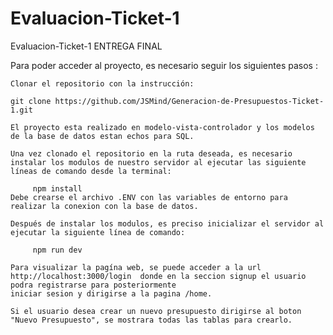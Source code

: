 # Evaluacion-Ticket-1



Evaluacion-Ticket-1 ENTREGA FINAL

Para poder acceder al proyecto, es necesario seguir los siguientes pasos :

    Clonar el repositorio con la instrucción:

    git clone https://github.com/JSMind/Generacion-de-Presupuestos-Ticket-1.git
    
    El proyecto esta realizado en modelo-vista-controlador y los modelos de la base de datos estan echos para SQL.

    Una vez clonado el repositorio en la ruta deseada, es necesario instalar los modulos de nuestro servidor al ejecutar las siguiente líneas de comando desde la terminal:

         npm install
    Debe crearse el archivo .ENV con las variables de entorno para realizar la conexion con la base de datos.

    Después de instalar los modulos, es preciso inicializar el servidor al ejecutar la siguiente línea de comando:

         npm run dev

    Para visualizar la pagína web, se puede acceder a la url http://localhost:3000/login  donde en la seccion signup el usuario podra registrarse para posteriormente
    iniciar sesion y dirigirse a la pagina /home.
    
    Si el usuario desea crear un nuevo presupuesto dirigirse al boton "Nuevo Presupuesto", se mostrara todas las tablas para crearlo.

    

